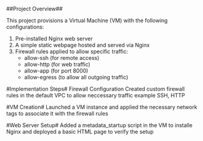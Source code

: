 ##Project Overview##

This project provisions a Virtual Machine (VM) with the following configurations:
1. Pre-installed Nginx web server
2. A simple static webpage hosted and served via Nginx
3. Firewall rules applied to allow specific traffic:
   - allow-ssh (for remote access)
   - allow-http (for web traffic)
   - allow-app (for port 8000)
   - allow-egress (to allow all outgoing traffic)

#Implementation Steps#
Firewall Configuration
Created custom firewall rules in the default VPC to allow neccessary traffic example SSH, HTTP

#VM Creation#
Launched a VM instance and applied the necessary network tags to associate it with the firewall rules

#Web Server Setup#
Added a metadata_startup script in the VM to installe Nginx and deployed a basic HTML page to verify the setup
